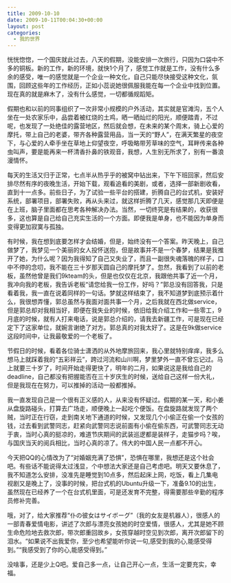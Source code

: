 ```yaml
---
title: 2009-10-10
date: 2009-10-11T00:04:30+00:00
layout: post
categories:
  - 我的世界
---
```

恍恍惚惚，一个国庆就此过去，八天的假期，没能安排一次旅行，只因为口袋中不多的铜板。新的工作，新的环境，就快1个月了，感觉工作就是工作，没有什么多余的感受，唯一的感觉就是一个企业一种文化，自己只能尽快接受这种文化，氛围，回顾这些年的工作经历，正如小蕊说她很佩服我能在每一个企业中找到位置。现在真的就是麻木了，没有什么感觉，一切都循规蹈矩。

假期也和以前的同事组织了一次非常小规模的户外活动，其实就是官滩沟，五个人坐在一处农家乐中，品尝着被红烧的土鸡，晒一晒灿烂的阳光，顺便踏青，不过呢，也发现了一处绝佳的露营地区，然后就会想，在未来的某个周末，骑上心爱的摩托，带上自己的老婆，带齐各种露营用品，当一天的“野人”，在满天繁星的夜空下，与心爱的人牵手坐在草地上仰望夜空，呼吸略带芳草味的空气，耳畔传来各种虫叫声，要是能再来一杯清香扑鼻的铁观音，我想，人生别无所求了，别有一番浪漫情怀。

每天的生活又归于正常，七点半从热乎乎的被窝中钻出来，下午下班回家，然后安排尽然有序的夜晚生活，开始下载，观看追看的美剧，或者，选择一部新剧收看，直到十一点多。前些日子，为了试验一些平台的搭建，折腾自己的台式机，安装好系统，部署项目，部署失败，再从头来过，就这样折腾了几天，感觉那几天即便是在上班，脑子里面都在思考各种解决办法。当然，一切终究是有结果的，收获很多，这也算是自己给自己充实生活的一个方面。即便我是单身，也不能因为单身而变得更加寂寞与孤独。
<!--more-->
有时候，我在想到底要怎样才会结婚，但是，始终没有一个答案。昨天晚上，自己做梦了，我梦见一个美丽的女人投怀送抱，但是故事并不是一个春梦，结果是我推开了她，为什么呢？因为我得知了自己又失业了，而且一副很失魂落魄的样子，口中不停的念叨，我不能在三十岁那天圆自己的摩托梦了。忽然，我看到了以前的老板，虽然他曾是我们9kteam的头，但是也仅仅在北京，我跟他共事了近一个月，我冲向我的老板，我告诉老板“请您给我一份工作，好吗？”郭总没有回答我，只是看着我，我一直在说着同样的一句话。梦就这样结束了，我不知道梦到底预示着什么，我很想弄懂，郭总虽然与我面对面共事一个月，之后我就在西北做service，但是郭总却对我相当好，即便在我失业的时候，依旧给我介绍工作和一些零工，9月底的时候，就有人打来电话，说是郭总介绍的，请我去新疆工作，可是现在已经定下了这家单位，就婉言谢绝了对方。郭总真的对我太好了。这是在9k做service这段时间中，让我最敬爱的一个老板了。

节假日的时候，看着各位骑士潇洒的从外地摩旅回来，我心里就特别痒痒，我多么想马上就踩着我的“五彩祥云”，跨过河流和山川啊，梦里梦外一直不曾忘记过。马上就要三十岁了，时间开始走得更快了，明年的二月，如果说这是我给自己的deadline，自己都没有把握能否在三十岁庆生的时候，送给自己这样一份大礼，但是我现在在努力，可以推掉的活动一般都推掉。

我一直发现自己是一个很有正义感的人，从来没有怀疑过。假期的某一天，和小姜从盘旋路碰头，打算去广场走，顺便晚上一起吃个便饭。在盘旋路就发现了两个贼，当时正在行窃，走到南关地下通道的时候，又发现几个小偷正在偷一个女孩的钱，过去看到武警同志，赶紧向武警同志说前面有小偷在偷东西，可武警同志无动于衷，当时心真的挺凉的，难道节庆期间的武装巡逻都是装样子，走猫步吗？唉，与国庆当天的阅兵相比，当时心真的凉了。伟大的中国人民一点都不开心。

今天把QQ的心情改为了“对婚姻充满了恐惧”，恐惧在哪里，我想还是这个社会吧。有些话不能说得太过浅显，个中想法大家还是自己考虑吧。明天又要休息了，我不知道怎么安排，没准先是睡觉到10点多，然后起床上网，吃饭，看上几集电视剧又是晚上了，没事的时候，把台式机的Ubuntu升级一下，准备9.10的出生，虽然现在已经养了一个在台式机里面，可是还发育不完整，得需要那些辛勤的程序员修补完善。

哦，对了，给大家推荐“仆の彼女はサイボーグ”（我的女友是机器人），很感人的一部青春爱情电影，讲述了次郎与漂亮女孩她的时空爱情，很感人，尤其是她不顾生命危险地去救次郎，带次郎重回故乡，女孩穿越时空见到次郎，离开次郎留下的泪水。“如果说不出我爱你，至少也希望能听你说一句,感受到我的心,能感受得到。”“我感受到了你的心,能感受得到。”

没啥事，还是少上Q吧。爱自己多一点，让自己开心一点，生活一定要充实，幸福。